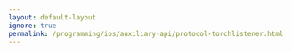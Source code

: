 ```yaml
---
layout: default-layout
ignore: true
permalink: /programming/ios/auxiliary-api/protocol-torchlistener.html
---
```

